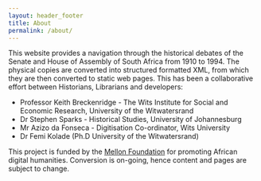 ```yaml
---
layout: header_footer
title: About
permalink: /about/
---
```


This website provides a navigation through the historical debates of the Senate and House of Assembly of South Africa from 1910 to 1994. The physical copies are converted into structured formatted XML, from which they are then converted to static web pages.
This has been a collaborative effort between Historians, Librarians and developers:

* Professor Keith Breckenridge - The Wits Institute for Social and Economic Research, University of the Witwatersrand
* Dr Stephen Sparks - Historical Studies, University of Johannesburg
* Mr Azizo da Fonseca - Digitisation Co-ordinator, Wits University
* Dr Femi Kolade (Ph.D University of the Witwatersrand)

This project is funded by the <a href="https://www.mellon.org/grant-details/african-digital-humanities-20444309" target="_blank">Mellon Foundation</a> for promoting African digital humanities.
Conversion is on-going, hence content and pages are subject to change.

<!-- [ZA HANSARDS][jekyll-organization]
[jekyll-organization]: https://github.com/femikolade/za-hansards -->

<!-- You can find the source code for ZA HANSARDS at GitHub:
[ZA HANSARDS][jekyll-organization]


[jekyll-organization]: https://github.com/femikolade/za-hansards -->
